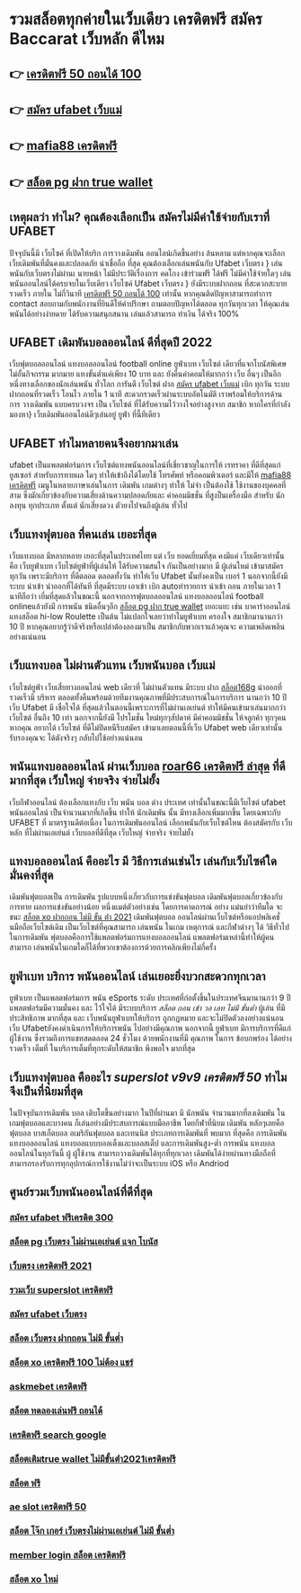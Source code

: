 # รวมสล็อตทุกค่ายในเว็บเดียว เครดิตฟรี สมัคร Baccarat  เว็บหลัก  ดีไหม 

## 👉 [เครดิตฟรี 50 ถอนได้ 100](https://www.ufaeat.com/credit-free-50/)
## 👉 [สมัคร ufabet เว็บแม่](https://www.ufaeat.com/ufabet-master-login/)
## 👉 [mafia88 เครดิตฟรี](https://www.ufaeat.com/)
## 👉 [สล็อต pg ฝาก true wallet](https://www.ufaeat.com/regis-ufabet-master-free/)

## เหตุผลว่า ทำไม? คุณต้องเลือกเป็น สมัครไม่มีค่าใช้จ่ายกับเราที่ UFABET

ปัจจุบันนี้มี เว็บไซค์ ที่เปิดให้บริก การวางเดิมพัน  ออนไลน์เกิดขึ้นอย่าง ล้นหลาม  แต่หากคุณจะเลือกเว็บเดิมพันที่มั่นคงและปลอดภัย  น่าเชื่อถือ ที่สุด คุณต้องเลือกเล่นพนันกับ  Ufabet เว็บตรง  } เล่นพนันกับเว็บตรงไม่ผ่านเ นายหน้า  ไม่มีประวัติเรื่องการ คดโกง   เข้าร่วมฟรี ได้ฟรี ไม่มีค่าใช้จ่ายใดๆ เล่นพนันออนไลน์ได้ครบจบในเว็บเดียว เว็บไซค์  Ufabet เว็บตรง  } ยังมีระบบฝากถอน ที่สะดวกสะบายรวดเร็ว ภายใน ไม่กี่วินาที [เครดิตฟรี 50 ถอนได้ 100](https://www.ufaeat.com/ufabet-master-login/)  เท่านั้น หากคุณติดปัญหาสามารถทำการ contact สอบถามกับพนักงานที่ยินดีให้คำปรึกษา ถามตอบปัญหาได้ตลอด  ทุกวันทุกเวลา ให้คุณเล่นพนันได้อย่างง่ายดาย ได้รับความสนุกสนาน  เล่นแล้วสามารถ ทำเงิน ได้จริง 100% 


## UFABET  เดิมพันบอลออนไลน์ ดีที่สุดปี 2022

เว็บฟุตบอลออนไลน์ แทงบอลออนไลน์ football online  ยูฟ่าเบท    เว็บไซต์ เดียวที่แจกโบนัสพิเศษไม่อั้นกิจกรรม  มากมาย  แทงขั้นต่ำแค่เพียง 10 บาท และ ยังคืนค่าคอมให้มากกว่า เว็บ อื่นๆ เป็นอีกหนึ่งทางเลือกของนักเล่นพนัน ทั่วโลก การันตี เว็บไซต์ ฝาก [สมัคร ufabet เว็บแม่](https://www.ufaeat.com/)   เบิก   ทุกวัน ระบบฝากถอนที่รวดเร็ว โอนไว ภายใน 1 นาที สะดวกรวดเร็วผ่านระบบอัตโนมัติ เราพร้อมให้บริการด้านการ วางเดิมพัน แบบครบวงจร เป็น เว็บไซต์ ที่ได้รับความไว้วางใจอย่างสูงจาก สมาชิก   หากใครที่กำลังมองหา}  เว็บเดิมพันออนไลน์ดีๆเล่นอยู่  ยูฟ่า ที่นี้ทีเดียว


## UFABET ทำไมหลายคนจึงอยากมาเล่น

ufabet  เป็นแพลตฟอร์มการ เว็บไซต์แทงพนันออนไลน์ที่เชี่ยวชาญในการให้ เรทราคา ที่ดีที่สุดแก่ ยูสเซอร์ สำหรับการทายผล ใดๆ   ทำให้เข้าถึงได้โดยใช้ โทรศัพท์ หรือคอมพิวเตอร์ และมีให้  [mafia88 เครดิตฟรี](https://www.ufaeat.com/regis-ufabet-master-free/) เมนูในหลายภาษาเล่นในการ เดิมพัน เกมต่างๆ ทำให้ ไม่จำ เป็นต้องใช้ ใช้งานของบุคคลที่สาม ซึ่งมักเกี่ยวข้องกับความเสี่ยงด้านความปลอดภัยและ ค่าคอมมิชชั่น ที่สูงป็นเครื่องมือ สำหรับ  นักลงทุน ทุกประเภท ตั้งแต่ นักเสี่ยงดวง ตัวยงไปจนถึงผู้เล่น ทั่วไป

##  เว็บแทงฟุตบอล ที่คนเล่น  เยอะที่สุด 

เว็บแทงบอล มีหลากหลาย  เยอะที่สุดในประเทศไทย แต่ เว็บ ยอดเยี่ยมที่สุด คงมีแค่ เว็บเดียวเท่านั้นคือ เว็บยูฟ่าเบท เว็บไซต์ยูฟ่าที่ผู้เล่นให้ ได้รับความสนใจ กันเป็นอย่างมาก มี ผู้เล่นใหม่ เข้ามาสมัคร ทุกวัน เพราะมีบริการ ที่ดีตลอด ตลอดทั้งวัน  ทำให้เว็บ Ufabet นั้นยังคงเป็น เบอร์ 1 นอกจากนี้ยังมีระบบ นำเข้า   นำออกที่ได้ทันที ที่สุดมีระบบ เอาเข้า  เบิก  autoทำรายการ นำเข้า  ถอน ภายในเวลา 1 นาทีถือว่า เยี่มที่สุดแล้วในขณะนี้ นอกจากการฟุตบอลออนไลน์ แทงบอลออนไลน์ football onlineแล้วยังมี การพนัน ชนิดอื่นๆอีก [สล็อต pg ฝาก true wallet](https://www.ufaeat.com/register/) เยอะแยะ  เช่น  บาคาร่าออนไลน์    แทงสล็อต  hi-low    Roulette   เป็นต้น ไม่แปลกใจเลยว่าทำไมยูฟ่าเบท ครองใจ สมาชิกมานานกว่า 10 ปี หากคุณอยากรู้ว่าดีจริงหรือเปล่าต้องลองมาเป็น สมาชิกกับพวกเราแล้วคุณจะ ความเพลิดเพลิน อย่างแน่นอน


##  เว็บแทงบอล ไม่ผ่านตัวแทน  เว็บพนันบอล เว็บแม่

 เว็บไซต์ยูฟ่า เว็บเสี่ยทางออนไลน์ web เดียวที่ ไม่ผ่านตัวแทน มีระบบ ฝาก   [สล็อต168g](https://www.ufaeat.com/ทางเข้ายูฟ่าเบท-ufabet/) นำออกที่รวดเร็วมี บริหาร ตลอดทั้งคืนพร้อมด้วยทีมงานคุณภาพที่มีประสบการณ์ในการบริการ นานกว่า  10 ปี เว็บ Ufabet มี  เชื่อใจได้  ที่สุดแล้วในตอนนี้เพราะการที่ไม่ผ่านเอเย่นต์ ทำให้มีคนเข้ามาเล่นมากกว่าเว็บไซต์ อื่นถึง 10 เท่า นอกจากนี้ยังมี โปรโมชั่น ใหม่ทุกๆสัปดาห์ มีค่าคอมมิชชั่น ให้จลูกค้า ทุกๆคน หากคุณ อยากได้  เว็บไซต์ ที่ดีไม่ปิดหนีรีบสมัคร เข้ามาเลยตอนนี้ที่เว็บ Ufabet  web เดียวเท่านั้นรับรองคุณจะ ได้ตังจริงๆ กลับไปใช้อย่างแน่นอน 

## พนันแทงบอลออนไลน์  ผ่านเว็บบอล [roar66 เครดิตฟรี ล่าสุด](https://www.ufaeat.com/regis-ufabet-master-free/) ที่ดีมากที่สุด  เว็บใหญ่ จ่ายจริง จ่ายไม่ยั้ง

 เว็บกีฬาออนไลน์ ต้องเลือกแทงกับ เว็บ พนัน บอล ต่าง ประเทศ เท่านั้นในขณะนี้มีเว็บไซต์ ufabet พนันออนไลน์ เป็นจำนวนมากที่เกิดขึ้น ทำให้ นักเดิมพัน นั้น มีทางเลือกเพิ่มมากขึ้น โดยเฉพาะกับ UFABET ที่   มาตรฐานดีต่อเนื่อง ในการเดิมพันออนไลน์ เลือกพนันกับเว็บไซต์ไหน ต้องสมัครกับ เว็บหลัก ที่ไม่ผ่านเอเย่นต์  เว็บบอลที่ดีที่สุด เว็บใหญ่ จ่ายจริง จ่ายไม่ยั้ง

##  แทงบอลออนไลน์ คืออะไร มี วิธีการเล่นเช่นไร เล่นกับเว็บไซค์ใด  มั่นคงที่สุด 

 เดิมพันฟุตบอลเป็น การเดิมพัน รูปแบบหนึ่งเกี่ยวกับการแข่งขันฟุตบอล เดิมพันฟุตบอลเกี่ยวข้องกับการทาย ผลการแข่งขันอย่างน้อย หนึ่งแมต์ตัวอย่างเช่น โดยการคาดการณ์ อย่าง แม่นยำว่าทีมใด จะชนะ [สล็อต xo ฝากถอน ไม่มี ขั้น ต่ํา 2021](https://www.ufaeat.com/credit-free-50/) เดิมพันฟุตบอล ออนไลน์ผ่านเว็บไซต์หรือแอปพลิเคชั่นมือถือเว็บไซต์เดิม เป็นเว็บไซต์ที่คุณสามารถ เล่นพนัน ในเกม เหตุการณ์ และกีฬาต่างๆ ได้ วิธีทั่วไปในการเดิมพัน ฟุตบอลคือการใช้แพลตฟอร์มการแทงบอลออนไลน์ แพลตฟอร์มเหล่านี้ทำให้ผู้คนสามารถ เล่นพนันในเกมใดก็ได้ที่พวกเขาต้องการด้วยการคลิกเพียงไม่กี่ครั้ง 

## ยูฟ่าเบท บริการ พนันออนไลน์ เล่นเยอะยิ่งบวกสะดวกทุกเวลา

 ยูฟ่าเบท เป็นแพลตฟอร์มการ พนัน eSports ระดับ ประเทศที่ก่อตั้งขึ้นในประเทศจีนมานานกว่า 9 ปีแพลตฟอร์มมีความมั่นคง และ ไว้ใจได้ มีระบบบริการ *สล็อต ถอน เข้า วอ เลท ไม่มี ขั้นต่ำ* ผู้เล่น ที่มีประสิทธิภาพ   มากที่สุด และ เว็บพนันยูฟ่าเบทให้บริการ ถูกกฎหมาย และจะไม่ปิดตัวลงอย่างแน่นอน เว็บ Ufabetยังคงดำเนินการให้บริการพนัน ไปอย่างมีคุณภาพ นอกจากนี้ ยูฟ่าเบท  มีการบริการที่ดีแก่ ผู้ใช้งาน ซึ่งรวมถึงการแชทสดตลอด 24 ชั่วโมง ด้วยพนักงานที่มี  คุณภาพ ในการ ข้อบกพร่อง ได้อย่างรวดเร็ว   เต็มที่ ในบริการเต็มที่ทุกระดับให้สมาชิก  พึงพอใจ มากที่สุด 

##  เว็บแทงฟุตบอล คืออะไร *superslot v9v9 เครดิตฟรี 50*  ทำไมจึงเป็นที่นิยมที่สุด

ในปัจจุบันการเดิมพัน  บอล เติบโตขึ้นอย่างมาก ในปีที่ผ่านมา มี นักพนัน จำนวนมากที่ลงเดิมพัน ในเกมฟุตบอลและบางคน ก็เล่นอย่างมีประสบการณ์แบบมืออาชีพ โดยกีฬาที่นิยม เดิมพัน หลักๆเลยคือ ฟุตบอล บาสเก็ตบอล อเมริกันฟุตบอล และเทนนิส ประเภทการเดิมพันที่ พบมาก ที่สุดคือ การเดิมพันแทงบอลออนไลน์  แทงบอลแบบบอลเต็งและบอลสเต็ป และการเดิมพันสูง-ต่ำ การพนัน  แทงบอล ออนไลน์ในทุกวันนี้  ผู้ ผู้ใช้งาน สามารถวางเดิมพันได้ทุกที่ทุกเวลา เดิมพันได้ง่ายผ่านทางมือถือที่สามารถรองรับการทุกอุปกรณ์การใช้งานไม่ว่าจะเป็นระบบ iOS หรือ Andriod

## ศูนย์รวมเว็บพนันออนไลน์ที่ดีที่สุด

### [สมัคร ufabet ฟรีเครดิต 300](https://atom.io/themes/UFAEAT%20ทางเข้า%20UFABET%20แอ%20พ%20สล็อต%20ยืนยัน%20otp%20รับเครดิตฟรี%20ล่าสุด%20008%20สล็อต%20สมัครฟรี%20ฟรีเครดิต%20100%)
### [สล็อต pg เว็บตรง ไม่ผ่านเอเย่นต์ แจก โบนัส](https://atom.io/themes/UFAEAT%20ทางเข้า%20UFABET%20ข้อดี%20สมัคร%20ufabet%20008%20สล็อต%20สมัครฟรี%20ฟรีเครดิต%20100%)
### [เว็บตรง เครดิตฟรี 2021](https://atom.io/themes/UFAEAT%20ทางเข้า%20UFABET%20winner99%20เครดิตฟรี%20008%20สล็อต%20สมัครฟรี%20ฟรีเครดิต%20100%)
### [รวมเว็บ superslot เครดิตฟรี](https://atom.io/themes/UFAEAT%20ทางเข้า%20UFABET%20ufa356สล็อต%20008%20สล็อต%20สมัครฟรี%20ฟรีเครดิต%20100%)
### [สมัคร ufabet เว็บตรง](https://atom.io/themes/UFAEAT%20ทางเข้า%20UFABET%20สล็อต%20918kiss%20008%20สล็อต%20สมัครฟรี%20ฟรีเครดิต%20100%)
### [สล็อต เว็บตรง ฝากถอน ไม่มี ขั้นต่ำ](https://atom.io/themes/UFAEAT%20ทางเข้า%20UFABET%20joker%20เครดิตฟรี%2050%20ไม่ต้อง%20ฝากล่าสุด%20008%20สล็อต%20สมัครฟรี%20ฟรีเครดิต%20100%)
### [สล็อต xo เครดิตฟรี 100 ไม่ต้อง แชร์](https://atom.io/themes/UFAEAT%20ทางเข้า%20UFABET%20superslot%20เครดิตฟรี50%20otp%202021%20008%20สล็อต%20สมัครฟรี%20ฟรีเครดิต%20100%)
### [askmebet เครดิตฟรี](https://atom.io/themes/UFAEAT%20ทางเข้า%20UFABET%20สล็อต%20pg%20เว็บตรงไม่ผ่านเอเย่นต์%20ไม่มี%20ขั้น%20ต่ํา%20008%20สล็อต%20สมัครฟรี%20ฟรีเครดิต%20100%)
### [สล็อต ทดลองเล่นฟรี ถอนได้](https://atom.io/themes/UFAEAT%20ทางเข้า%20UFABET%20สล็อต%20เครดิตฟรี%2050%20ไม่ต้องฝากก่อน%20ไม่ต้องแชร์%20ยืนยันเบอร์โทรศัพท์%20008%20สล็อต%20สมัครฟรี%20ฟรีเครดิต%20100%)
### [เครดิตฟรี search google](https://atom.io/themes/UFAEAT%20ทางเข้า%20UFABET%20เครดิตฟรี%20แค่สมัครรับเลย%20ล่าสุด%20008%20สล็อต%20สมัครฟรี%20ฟรีเครดิต%20100%)
### [สล็อตเติมtrue wallet ไม่มีขั้นต่ํา2021เครดิตฟรี](https://atom.io/themes/UFAEAT%20ทางเข้า%20UFABET%20สล็อต%20joker%20เว็บตรง%20ไม่ผ่านเอเย่นต์%20008%20สล็อต%20สมัครฟรี%20ฟรีเครดิต%20100%)
### [สล็อต ฟรี](https://atom.io/themes/UFAEAT%20ทางเข้า%20UFABET%20สล็อต%20ค่าย%20jili%20เครดิตฟรี%20008%20สล็อต%20สมัครฟรี%20ฟรีเครดิต%20100%)
### [ae slot เครดิตฟรี 50](https://atom.io/themes/UFAEAT%20ทางเข้า%20UFABET%20superslot%20เครดิตฟรี%20ยืนยันotp%20008%20สล็อต%20สมัครฟรี%20ฟรีเครดิต%20100%)
### [สล็อต โจ๊ก เกอร์ เว็บตรงไม่ผ่านเอเย่นต์ ไม่มี ขั้นต่ำ](https://atom.io/themes/UFAEAT%20ทางเข้า%20UFABET%20เครดิตฟรี%20ไม่มี%20เงื่อนไข%202022%20ล่าสุด%20008%20สล็อต%20สมัครฟรี%20ฟรีเครดิต%20100%)
### [member login สล็อต เครดิตฟรี](https://atom.io/themes/UFAEAT%20ทางเข้า%20UFABET%20betway%20เครดิตฟรี%20008%20สล็อต%20สมัครฟรี%20ฟรีเครดิต%20100%)
### [สล็อต xo ใหม่](https://atom.io/themes/UFAEAT%20ทางเข้า%20UFABET%20สล็อต388%20008%20สล็อต%20สมัครฟรี%20ฟรีเครดิต%20100%)